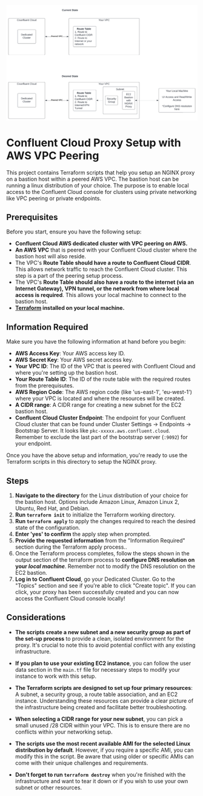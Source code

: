 ![Accessing Confluent Cloud console with VPC Peering on AWS](https://github.com/jshashwat93/confluent-cloud-proxy/blob/main/assets/aws-vpc-peering.png)

# Confluent Cloud Proxy Setup with AWS VPC Peering

This project contains Terraform scripts that help you setup an NGINX proxy on a bastion host within a peered AWS VPC. The bastion host can be running a linux distribution of your choice. The purpose is to enable local access to the Confluent Cloud console for clusters using private networking like VPC peering or private endpoints.

## **Prerequisites**

Before you start, ensure you have the following setup:

- **Confluent Cloud AWS dedicated cluster with VPC peering on AWS.**
- **An AWS VPC** that is peered with your Confluent Cloud cluster where the bastion host will also reside.
- The VPC's **Route Table should have a route to Confluent Cloud CIDR**. This allows network traffic to reach the Confluent Cloud cluster. This step is a part of the peering setup process.
- The VPC's **Route Table should also have a route to the internet (via an Internet Gateway), VPN tunnel, or the network from where local access is required**. This allows your local machine to connect to the bastion host.
- **[Terraform](https://www.terraform.io/downloads.html) installed on your local machine.**

## **Information Required**

Make sure you have the following information at hand before you begin:

- **AWS Access Key**: Your AWS access key ID.
- **AWS Secret Key**: Your AWS secret access key.
- **Your VPC ID**: The ID of the VPC that is peered with Confluent Cloud and where you're setting up the bastion host.
- **Your Route Table ID**: The ID of the route table with the required routes from the prerequisutes.
- **AWS Region Code**: The AWS region code (like 'us-east-1', 'eu-west-1') where your VPC is located and where the resources will be created.
- **A CIDR range**: A CIDR range for creating a new subnet for the EC2 bastion host.
- **Confluent Cloud Cluster Endpoint**: The endpoint for your Confluent Cloud cluster that can be found under Cluster Settings -> Endpoints -> Bootstrap Server. It looks like `pkc-xxxxx.aws.confluent.cloud`. Remember to exclude the last part of the bootstrap server (`:9092`) for your endpoint.


Once you have the above setup and information, you're ready to use the Terraform scripts in this directory to setup the NGINX proxy.

## **Steps**

1. **Navigate to the directory** for the Linux distribution of your choice for the bastion host. Options include Amazon Linux, Amazon Linux 2, Ubuntu, Red Hat, and Debian.
2. **Run `terraform init`** to initialize the Terraform working directory.
3. **Run `terraform apply`** to apply the changes required to reach the desired state of the configuration.
4. **Enter 'yes' to confirm** the apply step when prompted.
5. **Provide the requested information** from the "Information Required" section during the Terraform apply process..
6. Once the Terraform process completes, follow the steps shown in the output section of the terraform process to **configure DNS resolution on your *local machine***. Remember not to modify the DNS resolution on the EC2 bastion.
7. **Log in to Confluent Cloud**, go your Dedicated Cluster. Go to the "Topics" section and see if you're able to click "Create topic".
If you can click, your proxy has been successfully created and you can now access the Confluent Cloud console locally!

## **Considerations**

- **The scripts create a new subnet and a new security group as part of the set-up process** to provide a clean, isolated environment for the proxy. It's crucial to note this to avoid potential conflict with any existing infrastructure.

- **If you plan to use your existing EC2 instance**, you can follow the user data section in the `main.tf` file for necessary steps to modify your instance to work with this setup.

- **The Terraform scripts are designed to set up four primary resources**: A subnet, a security group, a route table association, and an EC2 instance. Understanding these resources can provide a clear picture of the infrastructure being created and facilitate better troubleshooting.

- **When selecting a CIDR range for your new subnet**, you can pick a small unused /28 CIDR within your VPC. This is to ensure there are no conflicts within your networking setup.

- **The scripts use the most recent available AMI for the selected Linux distribution by default**. However, if you require a specific AMI, you can modify this in the script. Be aware that using older or specific AMIs can come with their unique challenges and requirements.

- **Don't forget to run `terraform destroy`** when you're finished with the infrastructure and want to tear it down or if you wish to use your own subnet or other resources.

